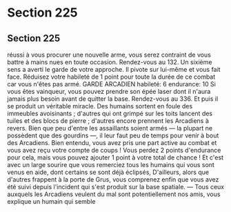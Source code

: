 # Section 225

## Section 225

réussi à vous procurer une nouvelle arme, vous serez contraint de
vous battre à mains nues en toute occasion. Rendez-vous au 132.
Un sixième sens a averti le garde de votre approche. Il pivote sur
lui-même et vous fait face. Réduisez votre habileté de 1 point
pour toute la durée de ce combat car vous n'êtes pas armé.
GARDE ARCADIEN habileté: 6 endurance: 10
Si vous êtes vainqueur, vous pouvez prendre son épée laser dont
il n'aura jamais plus besoin avant de quitter la base. Rendez-vous
au 336.
Et puis il se produit un véritable miracle. Des humains sortent en
foule des immeubles avoisinants ; d'autres qui ont grimpé sur les
toits lancent des tuiles et des blocs de pierre ; d'autres encore
prennent les Arcadiens à revers. Bien que peu d'entre les
assaillants soient armés — la plupart ne possèdent que des
gourdins —, il leur faut peu de temps pour venir à bout des
Arcadiens. Bien entendu, vous avez pris une part active au
combat et vous avez reçu votre compte de coups ! Vous perdez 2
points d'endurance pour cela, mais vous pouvez ajouter 1 point
à votre total de chance ! Et c'est avec un large sourire que vous
remerciez tous les humains qui vous sont venus en aide, dont
certains se sont déjà éclipsés, D'ailleurs, alors que d'autres
frappent à la porte de Grus, vous comprenez enfin que vous avez
été suivi depuis l'incident qui s'est produit sur la base spatiale.
— Tous ceux auxquels les Arcadiens veulent du mal sont
potentiellement nos amis, vous explique un humain qui semble